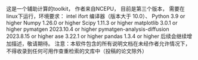 这是一个辅助计算的toolkit，
作者来自NCEPU，
目前是第三个版本，
需要在linux下运行，环境要求：
  intel ifort 编译器（版本大于 10.0）、
	Python 3.9 or higher
	Numpy 1.26.0 or higher
	Scipy 1.11.3 or higher
	matplotlib 3.0.1 or higher
	pymatgen 2023.10.4 or higher
	pymatgen-analysis-diffusion 2023.8.15 or higher
	ase 3.22.1 or higher
	pandas 1.3.4 or higher
后续会继续增加描述，敬请期待。
注意：本软件包含的所有说明文档在未经作者允许情况下，不得收录到任何可用作查重检索的文库中（投稿的论文除外）
